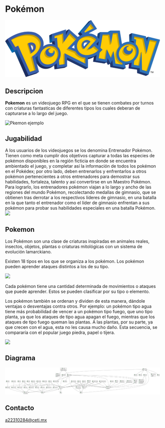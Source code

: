 # Pokémon
![Logo de Pokémon](/images/Pokemon%20logo.png)

## Descripcion

**Pokemon** es un videojuego RPG en el que se tienen combates por turnos con criaturas fantasticas de diferentes tipos los cuales deberan de capturarse a lo largo del juego.

![Pkemon ejemplo](https://www.geekmi.news/__export/1681850811023/sites/debate/img/2023/04/18/axadir_un_txtulo_x28x.jpg_1758632412.jpg)

## Jugabilidad
A los usuarios de los videojuegos se los denomina Entrenador Pokémon. Tienen como meta cumplir dos objetivos capturar a todas las especies de pokémon disponibles en la región ficticia en donde se encuentra ambientado el juego, y completar así la información de todos los pokémon en el Pokédex; por otro lado, deben entrenarlos y enfrentarlos a otros pokémon pertenecientes a otros entrenadores para demostrar sus habilidades, fortaleza, talento y así convertirse en un Maestro Pokémon. Para lograrlo, los entrenadores pokémon viajan a lo largo y ancho de las regiones del mundo Pokémon, recolectando medallas de gimnasio, que se obtienen tras derrotar a los respectivos líderes de gimnasio, en una batalla en la que tanto el entrenador como el líder de gimnasio enfrentan a sus pokémon para probar sus habilidades especiales en una batalla Pokémon.
![](https://kyaooo.net/wp-content/uploads/2021/08/cambiar-nombre-de-entrenador-pokemon-unite-1.jpg)

## Pokemon
Los Pokémon son una clase de criaturas inspiradas en animales reales, insectos, objetos, plantas o criaturas mitológicas con un sistema de evolución lamarckiano. 

Existen 18 tipos en los que se organiza a los pokémon. Los pokémon pueden aprender ataques distintos a los de su tipo.

![](https://easycdn.es/1/imagenes/pokemaster_337287.jpg)

Cada pokémon tiene una cantidad determinada de movimientos o ataques que puede aprender. Estos se pueden clasificar por su tipo o elemento.

Los pokémon también se ordenan y dividen de esta manera, dándole ventajas o desventajas contra otros. Por ejemplo: un pokémon tipo agua tiene más probabilidad de vencer a un pokémon tipo fuego, que uno tipo planta, ya que los ataques de tipo agua apagan el fuego, mientras que los ataques de tipo fuego queman las plantas. A las plantas, por su parte, ya que crecen con el agua, esta no les causa mucho daño. Esta secuencia, se compararía con el popular juego piedra, papel o tijera.

![](https://cdn.hobbyconsolas.com/sites/navi.axelspringer.es/public/media/image/2019/08/pokemon_10.jpg?tf=3840x)
## Diagrama
![](/out/docs/diagrama/diagrama.png)

## Contacto
a22310284@ceti.mx